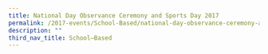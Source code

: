 ```yaml
---
title: National Day Observance Ceremony and Sports Day 2017
permalink: /2017-events/School-Based/national-day-observance-ceremony-and-sports-day/
description: ""
third_nav_title: School–Based
---
```

